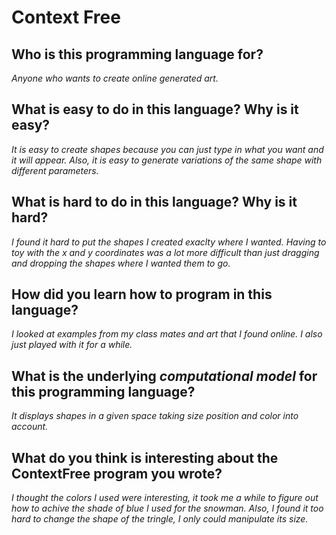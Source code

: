 # Context Free

##  Who is this programming language for?
_Anyone who wants to create online generated art._

## What is easy to do in this language? Why is it easy?
_It is easy to create shapes because you can just type in what you want and it will appear. 
Also, it is easy to generate variations of the same shape with different parameters._

## What is hard to do in this language? Why is it hard?
_I found it hard to put the shapes I created exaclty where I wanted. Having to toy with the 
x and y coordinates was a lot more difficult than just dragging and dropping the shapes where I wanted 
them to go._

## How did you learn how to program in this language?
_I looked at examples from my class mates and art that I found online. I also just played with it for
a while._

## What is the underlying _computational model_ for this programming language? 
_It displays shapes in a given space taking size position and color into account._


## What do you think is interesting about the ContextFree program you wrote?
_I thought the colors I used were interesting, it took me a while to figure out how to achive the
shade of blue I used for the snowman. Also, I found it too hard to change the shape of the tringle, I
only could manipulate its size._

